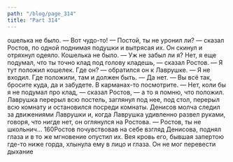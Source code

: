 ```yaml
---
path: "/blog/page_314"
title: "Part 314"
---
```


ошелька не было.
— Вот чудо-то!
— Постой, ты не уронил ли? — сказал Ростов, по одной поднимая подушки и вытрясая их.
Он скинул и отряхнул одеяло. Кошелька не было.
— Уж не забыл ли я? Нет, я еще подумал, что ты точно клад под голову кладешь, — сказал Ростов. — Я тут положил кошелек. Где он? — обратился он к Лаврушке.
— Я не входил. Где положили, там и должен быть.
— Да нет.
— Вы всё так, бросите куда, да и забудете. В карманах-то посмотрите.
— Нет, коли бы я не подумал про клад, — сказал Ростов, — а то я помню, что положил.
Лаврушка перерыл всю постель, заглянул под нее, под стол, перерыл всю комнату и остановился посреди комнаты. Денисов молча следил за движениями Лаврушки и, когда Лаврушка удивленно развел руками, говоря, что нигде нет, он оглянулся на Ростова.
— Ростов, ты не школьнич...
160Ростов почувствовав на себе взгляд Денисова, поднял глаза и в то же мгновение опустил их. Вея кровь его, бывшая запертою где-то ниже горда, хлынула ему в лицо и глаза. Он не мог перевести дыхание
